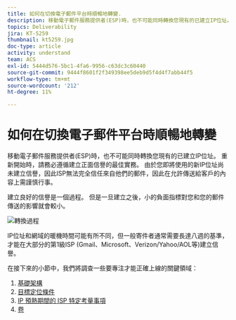 ```yaml
---
title: 如何在切換電子郵件平台時順暢地轉變.
description: 移動電子郵件服務提供者(ESP)時，也不可能同時轉換您現有的已建立IP位址。 重新開始時，請務必遵循建立正面信譽的最佳實務。
topics: Deliverability
jira: KT-5259
thumbnail: kt5259.jpg
doc-type: article
activity: understand
team: ACS
exl-id: 5444d576-5bc1-4fa6-9956-c63dc3c60440
source-git-commit: 9444f8601f2f349398ee5deb9d5f4d4f7abb44f5
workflow-type: tm+mt
source-wordcount: '212'
ht-degree: 11%

---
```


# 如何在切換電子郵件平台時順暢地轉變

移動電子郵件服務提供者(ESP)時，也不可能同時轉換您現有的已建立IP位址。 重新開始時，請務必遵循建立正面信譽的最佳實務。 由於您即將使用的新IP位址尚未建立信譽，因此ISP無法完全信任來自他們的郵件，因此在允許傳送給客戶的內容上需謹慎行事。

建立良好的信譽是一個過程。 但是一旦建立之後，小的負面指標對您和您的郵件傳送的影響就會較小。

![轉換過程](../assets/transition-process.png)

IP位址和網域的暖機時間可能有所不同，但一般寄件者通常需要長達八週的基準，才能在大部分的第1級ISP (Gmail、Microsoft、Verizon/Yahoo/AOL等)建立信譽。

在接下來的小節中，我們將調查一些要專注才能正確上線的關鍵領域：

1. [基礎架構](/help/transition-process/infrastructure.md)
2. [目標定位條件](/help/transition-process/targeting-criteria.md)
3. [IP 預熱期間的 ISP 特定考量事項](/help/transition-process/isp-specific-considerations-during-ip-warming.md)
4. [卷](/help/transition-process/volume.md)
